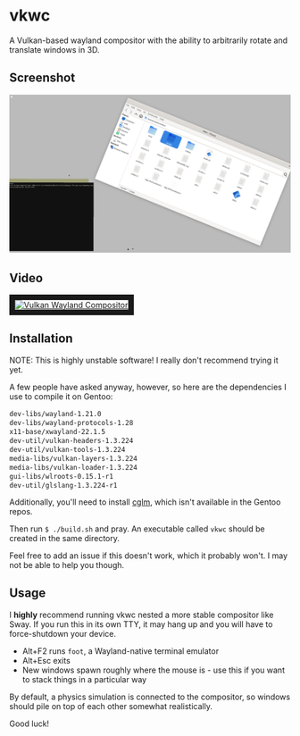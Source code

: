 # vkwc
A Vulkan-based wayland compositor with the ability to arbitrarily rotate and translate windows in 3D.

## Screenshot
![](https://raw.githubusercontent.com/cynic64/vkwc/main/screenshots/1.png)

## Video
<a href="http://www.youtube.com/watch?feature=player_embedded&v=1KfXl7QdMD8" target="_blank"><img src="http://img.youtube.com/vi/1KfXl7QdMD8/0.jpg" alt="Vulkan Wayland Compositor" width="800" height="600" border="10" /></a>

## Installation
NOTE: This is highly unstable software! I really don't recommend trying it yet.

A few people have asked anyway, however, so here are the dependencies I use to compile it on Gentoo:
```
dev-libs/wayland-1.21.0
dev-libs/wayland-protocols-1.28
x11-base/xwayland-22.1.5
dev-util/vulkan-headers-1.3.224
dev-util/vulkan-tools-1.3.224
media-libs/vulkan-layers-1.3.224
media-libs/vulkan-loader-1.3.224
gui-libs/wlroots-0.15.1-r1
dev-util/glslang-1.3.224-r1
```

Additionally, you'll need to install [cglm](https://github.com/recp/cglm), which isn't available in the Gentoo repos.

Then run `$ ./build.sh` and pray. An executable called `vkwc` should be created in the same directory.

Feel free to add an issue if this doesn't work, which it probably won't. I may not be able to help you though.

## Usage
I **highly** recommend running vkwc nested a more stable compositor like Sway. If you run this in its own TTY, it may
hang up and you will have to force-shutdown your device.

- Alt+F2 runs `foot`, a Wayland-native terminal emulator
- Alt+Esc exits
- New windows spawn roughly where the mouse is - use this if you want to stack things in a particular way

By default, a physics simulation is connected to the compositor, so windows should pile on top of each other somewhat
realistically.

Good luck!
